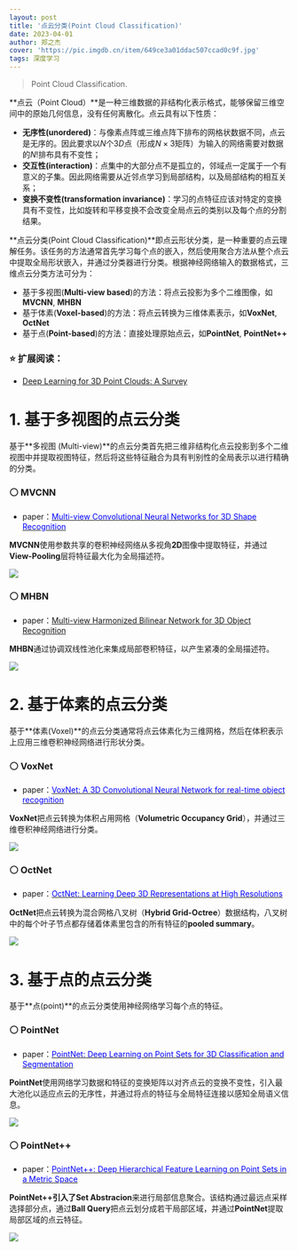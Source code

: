```yaml
---
layout: post
title: '点云分类(Point Cloud Classification)'
date: 2023-04-01
author: 郑之杰
cover: 'https://pic.imgdb.cn/item/649ce3a01ddac507ccad0c9f.jpg'
tags: 深度学习
---
```


> Point Cloud Classification.

**点云（Point Cloud）**是一种三维数据的非结构化表示格式，能够保留三维空间中的原始几何信息，没有任何离散化。点云具有以下性质：
- **无序性(unordered)**：与像素点阵或三维点阵下排布的网格状数据不同，点云是无序的。因此要求以$N$个$3D$点（形成$N\times 3$矩阵）为输入的网络需要对数据的$N!$排布具有不变性；
- **交互性(interaction)**：点集中的大部分点不是孤立的，邻域点一定属于一个有意义的子集。因此网络需要从近邻点学习到局部结构，以及局部结构的相互关系；
- **变换不变性(transformation invariance)**：学习的点特征应该对特定的变换具有不变性，比如旋转和平移变换不会改变全局点云的类别以及每个点的分割结果。

**点云分类(Point Cloud Classification)**即点云形状分类，是一种重要的点云理解任务。该任务的方法通常首先学习每个点的嵌入，然后使用聚合方法从整个点云中提取全局形状嵌入，并通过分类器进行分类。根据神经网络输入的数据格式，三维点云分类方法可分为：
- 基于多视图(**Multi-view based**)的方法：将点云投影为多个二维图像，如**MVCNN**, **MHBN**
- 基于体素(**Voxel-based**)的方法：将点云转换为三维体素表示，如**VoxNet**, **OctNet**
- 基于点(**Point-based**)的方法：直接处理原始点云，如**PointNet**, **PointNet++**

### ⭐ 扩展阅读：
- [Deep Learning for 3D Point Clouds: A Survey](https://arxiv.org/abs/1912.12033)



# 1. 基于多视图的点云分类

基于**多视图 (Multi-view)**的点云分类首先把三维非结构化点云投影到多个二维视图中并提取视图特征，然后将这些特征融合为具有判别性的全局表示以进行精确的分类。

### ⚪ MVCNN

- paper：[<font color=blue>Multi-view Convolutional Neural Networks for 3D Shape Recognition</font>](https://0809zheng.github.io/2023/04/02/mvcnn.html)

**MVCNN**使用参数共享的卷积神经网络从多视角**2D**图像中提取特征，并通过**View-Pooling**层将特征最大化为全局描述符。

![](https://pic.imgdb.cn/item/649ce58a1ddac507ccafdd99.jpg)

### ⚪ MHBN

- paper：[Multi-view Harmonized Bilinear Network for 3D Object Recognition](https://cse.buffalo.edu/~jsyuan/papers/2018/Multi-view%20Harmonized%20Bilinear%20Network%20for%203D%20Object%20Recognition.pdf)

**MHBN**通过协调双线性池化来集成局部卷积特征，以产生紧凑的全局描述符。

![](https://pic.imgdb.cn/item/649cefc91ddac507ccc2ced0.jpg)



# 2. 基于体素的点云分类

基于**体素(Voxel)**的点云分类通常将点云体素化为三维网格，然后在体积表示上应用三维卷积神经网络进行形状分类。

### ⚪ VoxNet

- paper：[<font color=blue>VoxNet: A 3D Convolutional Neural Network for real-time object recognition</font>](https://0809zheng.github.io/2023/04/03/voxnet.html)

**VoxNet**把点云转换为体积占用网格（**Volumetric Occupancy Grid**），并通过三维卷积神经网络进行分类。

![](https://pic.imgdb.cn/item/649cf8b11ddac507ccd27e3c.jpg)

### ⚪ OctNet

- paper：[<font color=blue>OctNet: Learning Deep 3D Representations at High Resolutions</font>](https://0809zheng.github.io/2023/04/04/octnet.html)

**OctNet**把点云转换为混合网格八叉树（**Hybrid Grid-Octree**）数据结构，八叉树中的每个叶子节点都存储着体素里包含的所有特征的**pooled summary**。

![](https://pic.imgdb.cn/item/649d1cc31ddac507cc0c130c.jpg)

# 3. 基于点的点云分类

基于**点(point)**的点云分类使用神经网络学习每个点的特征。

### ⚪ PointNet

- paper：[<font color=blue>PointNet: Deep Learning on Point Sets for 3D Classification and Segmentation</font>](https://0809zheng.github.io/2023/04/05/pointnet.html)

**PointNet**使用网络学习数据和特征的变换矩阵以对齐点云的变换不变性，引入最大池化以适应点云的无序性，并通过将点的特征与全局特征连接以感知全局语义信息。

![](https://pic.imgdb.cn/item/649d318c1ddac507cc304a37.jpg)


### ⚪ PointNet++

- paper：[<font color=blue>PointNet++: Deep Hierarchical Feature Learning on Point Sets in a Metric Space</font>](https://0809zheng.github.io/2023/04/06/pointnetpp.html)

**PointNet++**引入了**Set Abstracion**来进行局部信息聚合。该结构通过最远点采样选择部分点，通过**Ball Query**把点云划分成若干局部区域，并通过**PointNet**提取局部区域的点云特征。

![](https://pic.imgdb.cn/item/649d3eb91ddac507cc47010a.jpg)